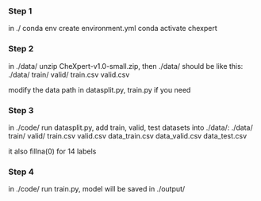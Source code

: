 ### Step 1
in ./
conda env create environment.yml
conda activate chexpert

### Step 2
in ./data/
unzip CheXpert-v1.0-small.zip, then ./data/ should be like this:
./data/ train/
		valid/
		train.csv
		valid.csv

modify the data path in datasplit.py, train.py if you need

### Step 3
in ./code/
run datasplit.py, add train, valid, test datasets into ./data/:
./data/	train/
		valid/
		train.csv
		valid.csv
		data_train.csv
		data_valid.csv
		data_test.csv

it also fillna(0) for 14 labels

### Step 4
in ./code/
run train.py, model will be saved in ./output/


